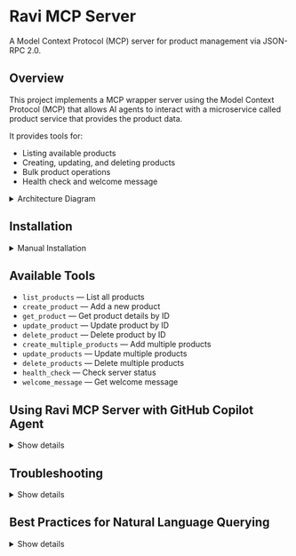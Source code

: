 # Ravi MCP Server

A Model Context Protocol (MCP) server for product management via JSON-RPC 2.0.

## Overview

This project implements a MCP wrapper server using the Model Context Protocol (MCP) that allows AI agents to interact with a microservice called product service that provides the product data.

It provides tools for:

- Listing available products
- Creating, updating, and deleting products
- Bulk product operations
- Health check and welcome message

<details>
<summary>Architecture Diagram</summary>

![Architecture Diagram](docs/architecture-diagram.svg)

</details>



## Installation

<details>
<summary>Manual Installation</summary>

<b>Prerequisites</b>

- Go 1.23+
- Access to a product microservice (ask repo owner for MICROSERVICE_URL)

<b>Setup</b>
1. Clone this repository
2. Install dependencies:
  ```bash
  go mod download
  ```
3. Set environment variables:

**Note**: Contact repository owner for MICROSERVICE_URL and GCP authentication token.
  ```bash
  export MICROSERVICE_URL="<your_microservice_url>"
  export gcp_auth_token=$(gcloud auth print-identity-token)
  export PORT=8080
  ```
4. Run the server:
  ```bash
  go run main.go
  # or
  go run .
  ```
5. Test health endpoint:
  ```bash
  curl http://localhost:8080/health
  ```
6. Use `/mcp` endpoint for JSON-RPC requests (see `tests/test_commands.sh` for examples)

</details>


## Available Tools

- `list_products` — List all products
- `create_product` — Add a new product
- `get_product` — Get product details by ID
- `update_product` — Update product by ID
- `delete_product` — Delete product by ID
- `create_multiple_products` — Add multiple products
- `update_products` — Update multiple products
- `delete_products` — Delete multiple products
- `health_check` — Check server status
- `welcome_message` — Get welcome message



## Using Ravi MCP Server with GitHub Copilot Agent

<details>
<summary>Show details</summary>

To use this remote MCP server with GitHub Copilot agent mode (or any MCP-compatible client):

<b>1. Add <code>mcp.json</code> to your workspace (recommended location: <code>.vscode/mcp.json</code>)</b>

Example structure:
```json
{
  "servers": {
    "ravi-mcp-server": {
      "command": "curl",
      "args": [
        "-X", "POST",
        "https://ravi-mcp-server-256110662801.europe-west3.run.app/mcp",
        "-H", "Content-Type: application/json",
        "-H", "Authorization: Bearer {{GCP_AUTH_TOKEN}}",
        "-d", "@.vscode/payload.json"
      ]
    }
  }
}
```

<b>2. Authentication Token</b>

- You must provide a valid Google Cloud Bearer token for authentication.
- Recommended: Use `gcloud auth print-identity-token` to generate a token.
- Set the token in your environment or update the `mcp.json` as needed.

<b>3. Example Usage</b>

- With configuration in place, you can use natural language commands in Copilot agent mode, e.g.:
  - "List all products"
  - "Create a new product called 'iPhone 15' for $999"
  - "Update the price of product ID 123 to $899"
  - "Delete product ID 456"
  - "Show me the health status of the server"
  - "Fetch all products in the 'Electronics' category"
  - "Increase the price of all products by 5% in the 'Laptops' category"

<b>4. Sample payload.json</b>

Your `.vscode/payload.json` file is referenced in `mcp.json` and should contain a valid MCP JSON-RPC request. Example:

```json
{
  "jsonrpc": "2.0",
  "id": 1,
  "method": "tools/list"
}
```

You can modify this file to call any tool, e.g.:

```json
{
  "jsonrpc": "2.0",
  "id": 2,
  "method": "tools/call",
  "params": {
    "name": "list_products"
  }
}
```

<b>5. More Info</b>
- For team access setup, see [`docs/TEAM_ACCESS.md`](docs/TEAM_ACCESS.md).

</details>


## Troubleshooting

<details>
<summary>Show details</summary>

If you encounter issues:

1. Ensure your `MICROSERVICE_URL` is correct and accessible
2. Check Go version (should be 1.23+)
3. Review error messages in server logs

</details>

## Best Practices for Natural Language Querying

<details>
<summary>Show details</summary>

To smoothly query and see results in natural language, follow these steps before interacting with the MCP server:

1. **Export your GCP authentication token:**
  ```sh
  export gcp_auth_token="YourGCPTOKEN" (Make sure you get necessary roles assigned to your token, contact repo owner if unsure)
  ```

2. **Set the context for your agent (e.g., GitHub Copilot agent chat):**
  > Prompt: *Whenever I ask you about a tool in ravi-mcp-server, I want you to automatically generate and execute the corresponding cURL requests asynchronously in the background, actively displaying the results in plain text format, preferably structured as well-organized tables or lists for enhanced readability. No prior approval of individual cURL commands is necessary prior to execution.*


3. **Use natural language commands to query the MCP server. Example commands:**
  - show me all the available tools
  - Show all the products
  - List all products under Electronics category
  - Increment the price of all the products under Electronics category by 3%
  - Round up the price of all the products under Laptops segment to nearest 100

</details>